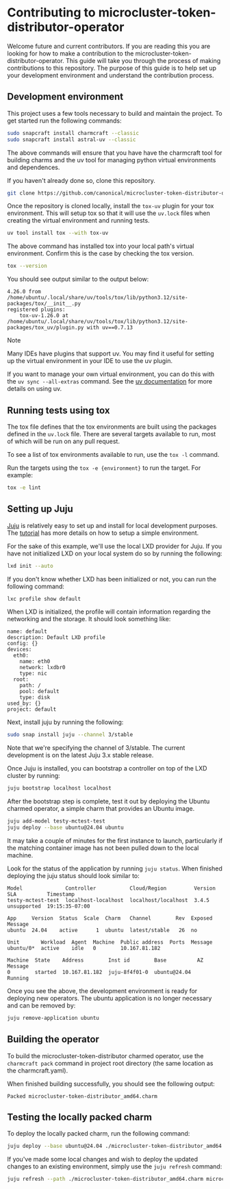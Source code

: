 # Contributing to microcluster-token-distributor-operator

Welcome future and current contributors. If you are reading this you are looking for
how to make a contribution to the microcluster-token-distributor-operator. This guide
will take you through the process of making contributions to this repository. The
purpose of this guide is to help set up your development environment and understand
the contribution process.

## Development environment

This project uses a few tools necessary to build and maintain the project. To get
started run the following commands:

```bash
sudo snapcraft install charmcraft --classic
sudo snapcraft install astral-uv --classic
```

The above commands will ensure that you have have the charmcraft tool for building
charms and the uv tool for managing python virtual environments and dependences.

If you haven't already done so, clone this repository.

```bash
git clone https://github.com/canonical/microcluster-token-distributor-operator
```

Once the repository is cloned locally, install the `tox-uv` plugin for your tox
environment. This will setup tox so that it will use the `uv.lock` files when creating
the virtual environment and running tests.

```bash
uv tool install tox --with tox-uv
```

The above command has installed tox into your local path's virtual environment. Confirm
this is the case by checking the tox version. 

```bash
tox --version
```

You should see output similar to the output below:

```
4.26.0 from /home/ubuntu/.local/share/uv/tools/tox/lib/python3.12/site-packages/tox/__init__.py
registered plugins:
    tox-uv-1.26.0 at /home/ubuntu/.local/share/uv/tools/tox/lib/python3.12/site-packages/tox_uv/plugin.py with uv==0.7.13
```

> [!NOTE]
> Many IDEs have plugins that support uv. You may find it useful for setting up the virtual environment
> in your IDE to use the uv plugin.
>
> If you want to manage your own virtual environment, you can do this with the `uv sync --all-extras`
> command. See the [uv documentation](https://docs.astral.sh/uv/) for more details on using uv.

## Running tests using tox

The tox file defines that the tox environments are built using the packages defined in the
`uv.lock` file. There are several targets available to run, most of which will be run on any
pull request.

To see a list of tox environments available to run, use the `tox -l` command.

Run the targets using the `tox -e {environment}` to run the target. For example:

```bash
tox -e lint
```

## Setting up Juju

[Juju](https://juju.is/) is relatively easy to set up and install for local development
purposes. The [tutorial](https://documentation.ubuntu.com/juju/3.6/tutorial/) has more details
on how to setup a simple environment.

For the sake of this example, we'll use the local LXD provider for Juju. If you have not
initialized LXD on your local system do so by running the following:

```bash
lxd init --auto
```

If you don't know whether LXD has been initialized or not, you can run the following command:

```bash
lxc profile show default
```

When LXD is initialized, the profile will contain information regarding the networking
and the storage. It should look something like:

```
name: default
description: Default LXD profile
config: {}
devices:
  eth0:
    name: eth0
    network: lxdbr0
    type: nic
  root:
    path: /
    pool: default
    type: disk
used_by: {}
project: default
```

Next, install juju by running the following:

```bash
sudo snap install juju --channel 3/stable
```

Note that we're specifying the channel of 3/stable. The current development is on the
latest Juju 3.x stable release.

Once Juju is installed, you can bootstrap a controller on top of the LXD cluster
by running:

```bash
juju bootstrap localhost localhost
```

After the bootstrap step is complete, test it out by deploying the Ubuntu charmed
operator, a simple charm that provides an Ubuntu image.

```bash
juju add-model testy-mctest-test
juju deploy --base ubuntu@24.04 ubuntu
```

It may take a couple of minutes for the first instance to launch, particularly if the
matching container image has not been pulled down to the local machine.

Look for the status of the application by running `juju status`. When finished deploying
the juju status should look similar to:

```
Model              Controller           Cloud/Region         Version  SLA          Timestamp
testy-mctest-test  localhost-localhost  localhost/localhost  3.4.5    unsupported  19:15:35-07:00

App     Version  Status  Scale  Charm   Channel        Rev  Exposed  Message
ubuntu  24.04    active      1  ubuntu  latest/stable   26  no       

Unit       Workload  Agent  Machine  Public address  Ports  Message
ubuntu/0*  active    idle   0        10.167.81.182          

Machine  State    Address        Inst id        Base          AZ  Message
0        started  10.167.81.182  juju-8f4f01-0  ubuntu@24.04      Running
```

Once you see the above, the development environment is ready for deploying new
operators. The ubuntu application is no longer necessary and can be removed by:

```bash
juju remove-application ubuntu
```

## Building the operator

To build the microcluster-token-distributor charmed operator, use the `charmcraft
pack` command in project root directory (the same location as the charmcraft.yaml).

When finished building successfully, you should see the following output:

```
Packed microcluster-token-distributor_amd64.charm
```

## Testing the locally packed charm

To deploy the locally packed charm, run the following command:

```bash
juju deploy --base ubuntu@24.04 ./microcluster-token-distributor_amd64.charm
```

If you've made some local changes and wish to deploy the updated changes to an existing
environment, simply use the `juju refresh` command:

```bash
juju refresh --path ./microcluster-token-distributor_amd64.charm microcluster-token-distributor
```

